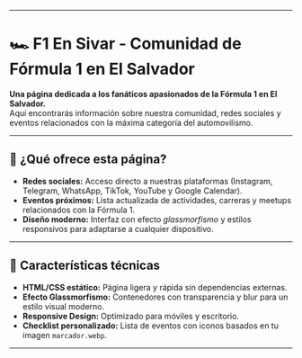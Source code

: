 
---

# 🏎️ F1 En Sivar - Comunidad de Fórmula 1 en El Salvador

**Una página dedicada a los fanáticos apasionados de la Fórmula 1 en El Salvador.**  
Aquí encontrarás información sobre nuestra comunidad, redes sociales y eventos relacionados con la máxima categoría del automovilismo.

---

## 📌 ¿Qué ofrece esta página?

- **Redes sociales:** Acceso directo a nuestras plataformas (Instagram, Telegram, WhatsApp, TikTok, YouTube y Google Calendar).
- **Eventos próximos:** Lista actualizada de actividades, carreras y meetups relacionados con la Fórmula 1.
- **Diseño moderno:** Interfaz con efecto *glassmorfismo* y estilos responsivos para adaptarse a cualquier dispositivo.

---

## 🧩 Características técnicas

- **HTML/CSS estático:** Página ligera y rápida sin dependencias externas.
- **Efecto Glassmorfismo:** Contenedores con transparencia y blur para un estilo visual moderno.
- **Responsive Design:** Optimizado para móviles y escritorio.
- **Checklist personalizado:** Lista de eventos con iconos basados en tu imagen `marcador.webp`.

---
